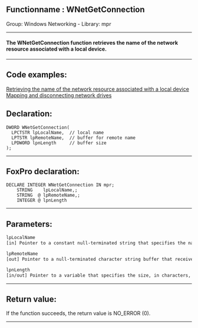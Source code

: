 <link rel="stylesheet" type="text/css" href="../../css/win32api.css">  
<link rel="stylesheet" href="https://cdnjs.cloudflare.com/ajax/libs/font-awesome/4.7.0/css/font-awesome.min.css">

## Functionname : WNetGetConnection
Group: Windows Networking - Library: mpr    
***  


#### The WNetGetConnection function retrieves the name of the network resource associated with a local device.
***  


## Code examples:
[Retrieving the name of the network resource associated with a local device](../../samples/sample_314.md)  
[Mapping and disconnecting network drives](../../samples/sample_387.md)  

## Declaration:
```foxpro  
DWORD WNetGetConnection(
  LPCTSTR lpLocalName,  // local name
  LPTSTR lpRemoteName,  // buffer for remote name
  LPDWORD lpnLength     // buffer size
);  
```  
***  


## FoxPro declaration:
```foxpro  
DECLARE INTEGER WNetGetConnection IN mpr;
	STRING    lpLocalName,;
	STRING  @ lpRemoteName,;
	INTEGER @ lpnLength  
```  
***  


## Parameters:
```txt  
lpLocalName
[in] Pointer to a constant null-terminated string that specifies the name of the local device to get the network name for.

lpRemoteName
[out] Pointer to a null-terminated character string buffer that receives the remote name used to make the connection.

lpnLength
[in/out] Pointer to a variable that specifies the size, in characters, of the buffer pointed to by the lpRemoteName parameter.  
```  
***  


## Return value:
If the function succeeds, the return value is NO_ERROR (0).  
***  

